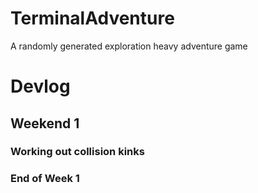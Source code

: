 # TerminalAdventure
A randomly generated exploration heavy adventure game

# Devlog

## Weekend 1

### Working out collision kinks

### End of Week 1
